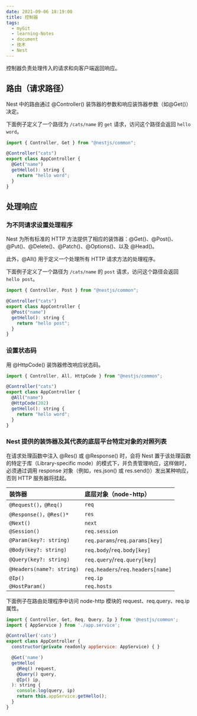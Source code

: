 ```yaml
---
date: 2021-09-06 18:19:00
title: 控制器
tags:
  - myGit
  - learning-Notes
  - document
  - 技术
  - Nest
---
```


控制器负责处理传入的请求和向客户端返回响应。

## 路由（请求路径）

Nest 中的路由通过 @Controller() 装饰器的参数和响应装饰器参数（如@Get()）决定。

下面例子定义了一个路径为 `/cats/name` 的 `get` 请求，访问这个路径会返回 `hello word`。

```js
import { Controller, Get } from "@nestjs/common";

@Controller("cats")
export class AppController {
  @Get("name")
  getHello(): string {
    return "hello word";
  }
}
```

## 处理响应

### 为不同请求设置处理程序

Nest 为所有标准的 HTTP 方法提供了相应的装饰器：@Get()、@Post()、@Put()、@Delete()、@Patch()、@Options()、以及 @Head()。

此外，@All() 用于定义一个处理所有 HTTP 请求方法的处理程序。

下面例子定义了一个路径为 `/cats/name` 的 `post` 请求，访问这个路径会返回 `hello post`。

```js
import { Controller, Post } from "@nestjs/common";

@Controller("cats")
export class AppController {
  @Post("name")
  getHello(): string {
    return "hello post";
  }
}
```

### 设置状态码

用 @HttpCode() 装饰器修改响应状态码。

```js
import { Controller, All, HttpCode } from "@nestjs/common";

@Controller("cats")
export class AppController {
  @All("name")
  @HttpCode(202)
  getHello(): string {
    return "hello word";
  }
}
```

### Nest 提供的装饰器及其代表的底层平台特定对象的对照列表

在请求处理函数中注入 @Res() 或 @Response() 时，会将 Nest 置于该处理函数的特定于库（Library-specific mode）的模式下，并负责管理响应，这样做时，必须通过调用 response 对象（例如，res.json() 或 res.send()）发出某种响应，否则 HTTP 服务器将挂起。

| 装饰器                    | 底层对象（node-http）             |
| :------------------------ | :-------------------------------- |
| `@Request()，@Req()`      | `req`                             |
| `@Response()，@Res()*`    | `res`                             |
| `@Next()`                 | `next`                            |
| `@Session()`              | `req.session`                     |
| `@Param(key?: string)`    | `req.params`/`req.params[key]`    |
| `@Body(key?: string)`     | `req.body`/`req.body[key]`        |
| `@Query(key?: string)`    | `req.query`/`req.query[key]`      |
| `@Headers(name?: string)` | `req.headers`/`req.headers[name]` |
| `@Ip()`                   | `req.ip`                          |
| `@HostParam()`            | `req.hosts`                       |

下面例子在路由处理程序中访问 node-http 模块的 request、req.query、req.ip 属性。

```js
import { Controller, Get, Req, Query, Ip } from '@nestjs/common';
import { AppService } from './app.service';

@Controller('cats')
export class AppController {
  constructor(private readonly appService: AppService) { }

  @Get('name')
  getHello(
    @Req() request,
    @Query() query,
    @Ip() ip,
  ): string {
    console.log(query, ip)
    return this.appService.getHello();
  }
}
```
